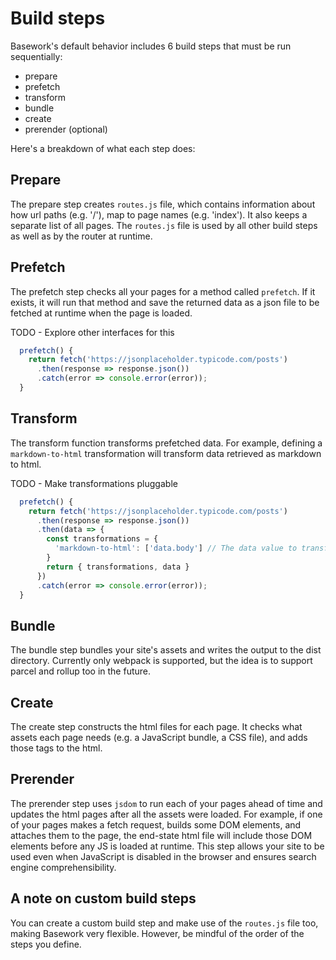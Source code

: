 # Build steps
Basework's default behavior includes 6 build steps that must be run sequentially:
  - prepare
  - prefetch
  - transform
  - bundle
  - create
  - prerender (optional)
  
Here's a breakdown of what each step does:

## Prepare
The prepare step creates `routes.js` file, which contains information about how url paths (e.g. '/'), map to page names (e.g. 'index'). It also keeps a separate list of all pages. The `routes.js` file is used by all other build steps as well as by the router at runtime.

## Prefetch
The prefetch step checks all your pages for a method called `prefetch`. If it exists, it will run that method and save the returned data as a json file to be fetched at runtime when the page is loaded.

TODO - Explore other interfaces for this

```js
  prefetch() { 
    return fetch('https://jsonplaceholder.typicode.com/posts')
      .then(response => response.json())
      .catch(error => console.error(error));
  }
```

## Transform
The transform function transforms prefetched data. For example, defining a `markdown-to-html` transformation will transform data retrieved as markdown to html.

TODO - Make transformations pluggable

```js
  prefetch() { 
    return fetch('https://jsonplaceholder.typicode.com/posts')
      .then(response => response.json())
      .then(data => {
        const transformations = {
          'markdown-to-html': ['data.body'] // The data value to transform
        }
        return { transformations, data }
      })
      .catch(error => console.error(error));
  }
```

## Bundle
The bundle step bundles your site's assets and writes the output to the dist directory. Currently only webpack is supported, but the idea is to support parcel and rollup too in the future.

## Create
The create step constructs the html files for each page. It checks what assets each page needs (e.g. a JavaScript bundle, a CSS file), and adds those tags to the html.

## Prerender
The prerender step uses `jsdom` to run each of your pages ahead of time and updates the html pages after all the assets were loaded. For example, if one of your pages makes a fetch request, builds some DOM elements, and attaches them to the page, the end-state html file will include those DOM elements before any JS is loaded at runtime. This step allows your site to be used even when JavaScript is disabled in the browser and ensures search engine comprehensibility.

## A note on custom build steps
You can create a custom build step and make use of the `routes.js` file too, making Basework very flexible. However, be mindful of the order of the steps you define.